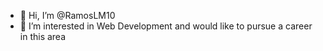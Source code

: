 - 👋 Hi, I’m @RamosLM10
- 👀 I’m interested in Web Development and would like to pursue a career in this area 


<!---
RamosLM10/RamosLM10 is a ✨ special ✨ repository because its `README.md` (this file) appears on your GitHub profile.
You can click the Preview link to take a look at your changes.
--->
